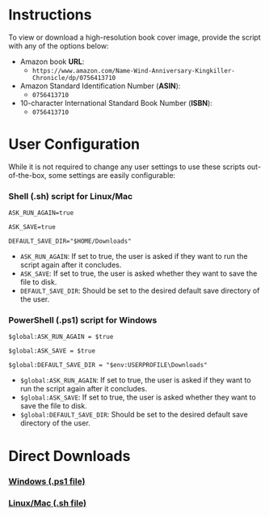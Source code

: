 # Instructions
To view or download a high-resolution book cover image, provide the script with any of the options below:

- Amazon book **URL**: 
  - ```https://www.amazon.com/Name-Wind-Anniversary-Kingkiller-Chronicle/dp/0756413710```
- Amazon Standard Identification Number (**ASIN**): 
  - ```0756413710```
- 10-character International Standard Book Number (**ISBN**): 
  - ```0756413710```

# User Configuration
While it is not required to change any user settings to use these scripts out-of-the-box, some settings are easily configurable:

### Shell (.sh) script for Linux/Mac
```
ASK_RUN_AGAIN=true

ASK_SAVE=true

DEFAULT_SAVE_DIR="$HOME/Downloads"
```
- ```ASK_RUN_AGAIN```: If set to true, the user is asked if they want to run the script again after it concludes.
- ```ASK_SAVE```: If set to true, the user is asked whether they want to save the file to disk.
- ```DEFAULT_SAVE_DIR```: Should be set to the desired default save directory of the user.

### PowerShell (.ps1) script for Windows
```
$global:ASK_RUN_AGAIN = $true

$global:ASK_SAVE = $true

$global:DEFAULT_SAVE_DIR = "$env:USERPROFILE\Downloads"
```
- ```$global:ASK_RUN_AGAIN```: If set to true, the user is asked if they want to run the script again after it concludes.
- ```$global:ASK_SAVE```: If set to true, the user is asked whether they want to save the file to disk.
- ```$global:DEFAULT_SAVE_DIR```: Should be set to the desired default save directory of the user.

# Direct Downloads
### [Windows (.ps1 file)](https://github.com/drewmarsh/amazon-book-cover-grabber/releases/download/v1.0.1/amazon_book_cover_grabber.ps1)
### [Linux/Mac (.sh file)](https://github.com/drewmarsh/amazon-book-cover-grabber/releases/download/v1.0.1/amazon_book_cover_grabber.sh)

